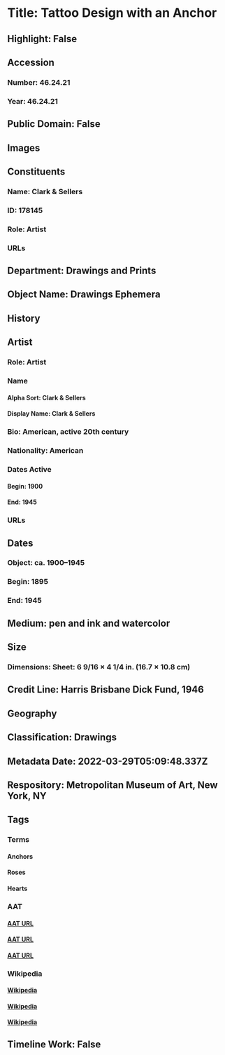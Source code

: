 # Title: Tattoo Design with an Anchor
## Highlight: False
## Accession
### Number: 46.24.21
### Year: 46.24.21
## Public Domain: False
## Images
## Constituents
### Name: Clark &amp; Sellers
### ID: 178145
### Role: Artist
### URLs
## Department: Drawings and Prints
## Object Name: Drawings Ephemera
## History
## Artist
### Role: Artist
### Name
#### Alpha Sort: Clark & Sellers
#### Display Name: Clark & Sellers
### Bio: American, active 20th century
### Nationality: American
### Dates Active
#### Begin: 1900
#### End: 1945
### URLs
## Dates
### Object: ca. 1900–1945
### Begin: 1895
### End: 1945
## Medium: pen and ink and watercolor
## Size
### Dimensions: Sheet: 6 9/16 × 4 1/4 in. (16.7 × 10.8 cm)
## Credit Line: Harris Brisbane Dick Fund, 1946
## Geography
## Classification: Drawings
## Metadata Date: 2022-03-29T05:09:48.337Z
## Respository: Metropolitan Museum of Art, New York, NY
## Tags
### Terms
#### Anchors
#### Roses
#### Hearts
### AAT
#### [AAT URL](http://vocab.getty.edu/page/aat/300219429)
#### [AAT URL](http://vocab.getty.edu/page/aat/300266246)
#### [AAT URL](http://vocab.getty.edu/page/aat/300009874)
### Wikipedia
#### [Wikipedia]()
#### [Wikipedia]()
#### [Wikipedia]()
## Timeline Work: False